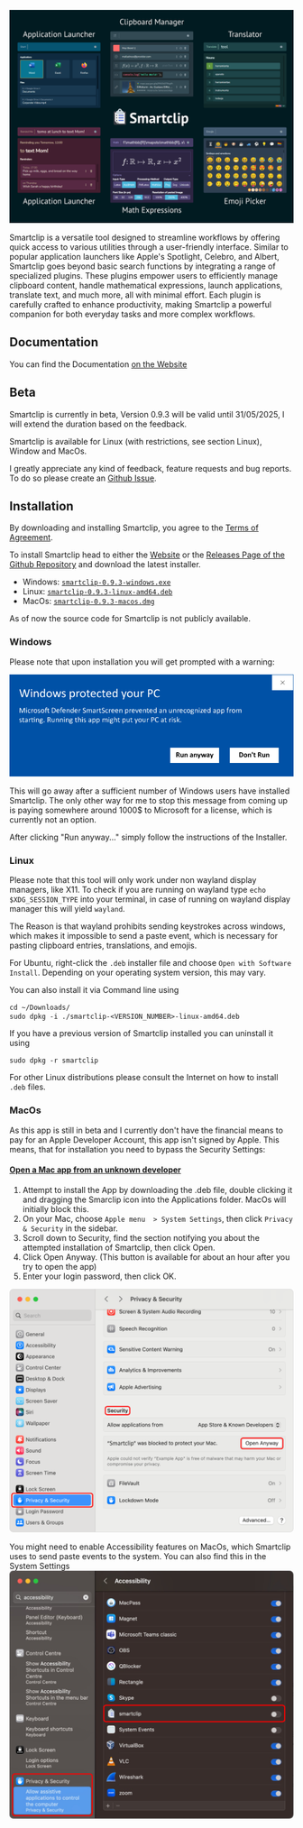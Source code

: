 
![Smartclip](./assets/images/title_image_background_v0.9.3.png)

Smartclip is a versatile tool designed to streamline workflows by offering quick access to various utilities through a user-friendly interface. Similar to popular application launchers like Apple's Spotlight, Celebro, and Albert, Smartclip goes beyond basic search functions by integrating a range of specialized plugins. These plugins empower users to efficiently manage clipboard content, handle mathematical expressions, launch applications, translate text, and much more, all with minimal effort. Each plugin is carefully crafted to enhance productivity, making Smartclip a powerful companion for both everyday tasks and more complex workflows.


## Documentation

You can find the Documentation [on the Website](https://muelphil.github.io/smartclip/docs/installation.html)

## Beta
Smartclip is currently in beta, Version 0.9.3 will be valid until 31/05/2025, I will extend the duration based on the feedback.

Smartclip is available for Linux (with restrictions, see section Linux), Window and MacOs.

I greatly appreciate any kind of feedback, feature requests and bug reports. To do so please create an [Github Issue](https://github.com/muelphil/smartclip/issues).

## Installation

By downloading and installing Smartclip, you agree to the [Terms of Agreement](https://github.com/muelphil/smartclip/blob/main/LICENSE).

To install Smartclip head to either the [Website](https://muelphil.github.io/smartclip/) or the [Releases Page of the Github Repository](https://github.com/muelphil/smartclip/releases) and download the latest installer.
- Windows: [`smartclip-0.9.3-windows.exe`](https://github.com/muelphil/smartclip/releases/download/v0.9.3-beta/smartclip-0.9.3-windows.exe)
- Linux: [`smartclip-0.9.3-linux-amd64.deb`](https://github.com/muelphil/smartclip/releases/download/v0.9.3-beta/smartclip-0.9.3-linux-amd64.deb)
- MacOs: [`smartclip-0.9.3-macos.dmg`](https://github.com/muelphil/smartclip/releases/download/v0.9.3-beta/smartclip-0.9.3-macos.dmg)

As of now the source code for Smartclip is not publicly available.

### Windows

Please note that upon installation you will get prompted with a warning:

![Windows Warning](./assets/images/Windows_Warning.png)

This will go away after a sufficient number of Windows users have installed Smartclip. The only other way for me to stop this message from coming up is paying somewhere around 1000$ to Microsoft for a license, which is currently not an option.

After clicking "Run anyway..." simply follow the instructions of the Installer.

### Linux

Please note that this tool will only work under non wayland display managers, like X11. To check if you are running on wayland type `echo $XDG_SESSION_TYPE` into your terminal, in case of running on wayland display manager this will yield `wayland`.

The Reason is that wayland prohibits sending keystrokes across windows, which makes it impossible to send a paste event, which is necessary for pasting clipboard entries, translations, and emojis.

For Ubuntu, right-click the `.deb` installer file and choose `Open with Software Install`. Depending on your operating system version, this may vary.

You can also install it via Command line using
```shell
cd ~/Downloads/
sudo dpkg -i ./smartclip-<VERSION_NUMBER>-linux-amd64.deb
```

If you have a previous version of Smartclip installed you can uninstall it using
```shell
sudo dpkg -r smartclip
```

For other Linux distributions please consult the Internet on how to install `.deb` files.

### MacOs

As this app is still in beta and I currently don't have the financial means to pay for an Apple Developer Account, this app isn't signed by Apple.
This means, that for installation you need to bypass the Security Settings:

#### [Open a Mac app from an unknown developer](https://support.apple.com/guide/mac-help/open-a-mac-app-from-an-unknown-developer-mh40616/mac)
1. Attempt to install the App by downloading the .deb file, double clicking it and dragging the Smarclip icon into the Applications folder. MacOs will initially block this.
2. On your Mac, choose `Apple menu  > System Settings`, then click `Privacy & Security`  in the sidebar.
2. Scroll down to Security, find the section notifying you about the attempted installation of Smartclip, then click Open.
3. Click Open Anyway. (This button is available for about an hour after you try to open the app)
5. Enter your login password, then click OK.


![MacOs Instructions](./assets/images/macos-instructions.png)

You might need to enable Accessibility features on MacOs, which Smartclip uses to send paste events to the system. You can also find this in the System Settings
![MacOs Accessibility](./assets/images/macos-accessibility.png)
